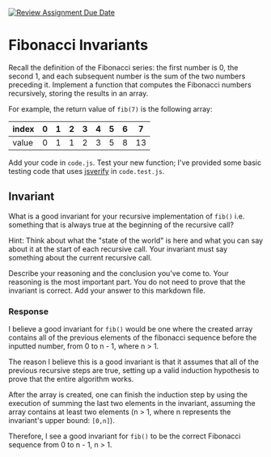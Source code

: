[![Review Assignment Due Date](https://classroom.github.com/assets/deadline-readme-button-24ddc0f5d75046c5622901739e7c5dd533143b0c8e959d652212380cedb1ea36.svg)](https://classroom.github.com/a/rzkZS2Jf)
# Fibonacci Invariants

Recall the definition of the Fibonacci series: the first number is 0, the second
1, and each subsequent number is the sum of the two numbers preceding it.
Implement a function that computes the Fibonacci numbers recursively, storing
the results in an array.

For example, the return value of `fib(7)` is the following array:

| index |  0  |  1  |  2  |  3  |  4  |  5  |  6  |  7  |
| ----- | --- | --- | --- | --- | --- | --- | --- | --- |
| value |  0  |  1  |  1  |  2  |  3  |  5  |  8  |  13 |

Add your code in `code.js`. Test your new function; I've provided some basic
testing code that uses [jsverify](https://jsverify.github.io/) in
`code.test.js`.

## Invariant

What is a good invariant for your recursive implementation of `fib()`
i.e. something that is always true at the beginning of the recursive call?

Hint: Think about what the "state of the world" is here and what you can say
about it at the start of each recursive call. Your invariant must say something
about the current recursive call.

Describe your reasoning and the conclusion you've come to. Your reasoning is the
most important part. You do not need to prove that the invariant is correct. Add
your answer to this markdown file.

### Response

I believe a good invariant for `fib()` would be one where the created array contains
all of the previous elements of the fibonacci sequence before the inputted number,
from 0 to n - 1, where n > 1.

The reason I believe this is a good invariant is that it assumes that all of the
previous recursive steps are true, setting up a valid induction hypothesis to prove
that the entire algorithm works.

After the array is created, one can finish the induction step by using the execution of
summing the last two elements in the invariant, assuming the array contains at least two
elements (n > 1, where n represents the invariant's upper bound: `[0,n]`).

Therefore, I see a good invariant for `fib()` to be the correct Fibonacci sequence from
0 to n - 1, n > 1.
